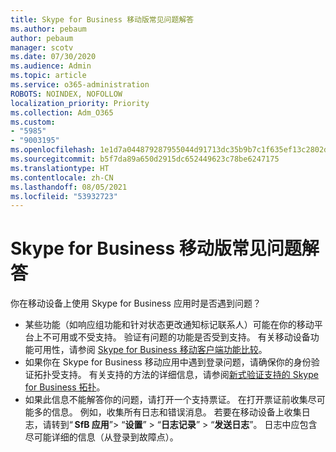 ```yaml
---
title: Skype for Business 移动版常见问题解答
ms.author: pebaum
author: pebaum
manager: scotv
ms.date: 07/30/2020
ms.audience: Admin
ms.topic: article
ms.service: o365-administration
ROBOTS: NOINDEX, NOFOLLOW
localization_priority: Priority
ms.collection: Adm_O365
ms.custom:
- "5985"
- "9003195"
ms.openlocfilehash: 1e1d7a044879287955044d91713dc35b9b7c1f635ef13c2802dbb09a36058442
ms.sourcegitcommit: b5f7da89a650d2915dc652449623c78be6247175
ms.translationtype: HT
ms.contentlocale: zh-CN
ms.lasthandoff: 08/05/2021
ms.locfileid: "53932723"
---
```

# <a name="answers-to-common-issues-with-skype-for-business-for-mobile"></a>Skype for Business 移动版常见问题解答

你在移动设备上使用 Skype for Business 应用时是否遇到问题？

- 某些功能（如响应组功能和针对状态更改通知标记联系人）可能在你的移动平台上不可用或不受支持。 验证有问题的功能是否受到支持。 有关移动设备功能可用性，请参阅 [Skype for Business 移动客户端功能比较](https://technet.microsoft.com/library/Dn951412.aspx)。
- 如果你在 Skype for Business 移动应用中遇到登录问题，请确保你的身份验证拓扑受支持。 有关支持的方法的详细信息，请参阅[新式验证支持的 Skype for Business 拓扑](https://docs.microsoft.com/skypeforbusiness/plan-your-deployment/modern-authentication/topologies-supported)。  
- 如果此信息不能解答你的问题，请打开一个支持票证。 在打开票证前收集尽可能多的信息。 例如，收集所有日志和错误消息。 若要在移动设备上收集日志，请转到“ **SfB 应用**”>  “**设置**” >  “**日志记录**” >  “**发送日志**”。 日志中应包含尽可能详细的信息（从登录到故障点）。
